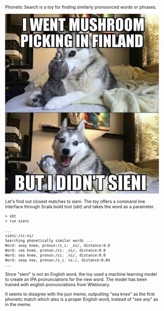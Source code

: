 Phonetic Search is a toy for finding similarly pronounced words or phrases.

![Example use case](doc/sieni.jpg)

Let's find out closest matches to sieni. The toy offers a command line interface
through Scala build tool (sbt) and takes the word as a parameter.

```
> sbt
> run sieni

...
sieni:/siːni/
Searching phonetically similar words ...
Word: seay knee, pronun:/s_iː _ni/, distance:0.0
Word: cee knee, pronun:/siː _ni/, distance:0.0
Word: sea knee, pronun:/siː _ni/, distance:0.0
Word: seay nee, pronun:/s_iː niː/, distance:0.04
...
```

Since "sieni" is not an English word, the toy used a machine learning model to
create an IPA pronunciations for the new word. The model has been trained 
with english pronunciations from Wiktionary.

It seems to disagree with the pun meme, outputting "sea knee" as the first
phonetic match which also is a proper English word, instead of "see any" as in the meme.
